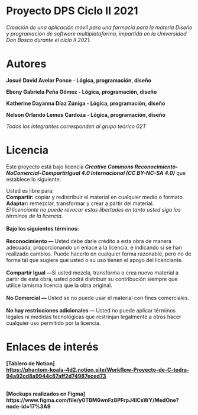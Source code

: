 # Proyecto DPS Ciclo II 2021

<i>Creación de una aplicación móvil para una farmacia para la materia Diseño y programación de software multiplataforma, impartida en la Universidad Don Bosco durante el ciclo II 2021.</i>

# Autores
<b>Josué David Avelar Ponce - Lógica, programación, diseño</b>

<b>Ebony Gabriela Peña Gómez - Lógica, programación, diseño</b>

<b>Katherine Dayanna Díaz Zúniga - Lógica, programación, diseño</b>

<b>Nelson Orlando Lemus Cardoza - Lógica, programación, diseño</b>

<i>Todos los integrantes corresponden al grupo teórico 02T</i>

# Licencia

Este proyecto está bajo licencia <b><i>Creative Commons Reconocimiento-NoComercial-CompartirIgual 4.0 Internacional (CC BY-NC-SA 4.0)</i></b> que establece lo siguiente:

Usted es libre para:
<br><b> Compartir:</b> copiar y redistribuir el material en cualquier medio o formato.
<br><b> Adaptar:</b> remezclar, transformar y crear a partir del material.
<br>
<i>El licenciante no puede revocar estas libertades en tanto usted siga los términos de la licencia.</i>
<br><br>
<b>Bajo los siguientes términos:</b>
<br><br><b>Reconocimiento — </b>Usted debe darle crédito a esta obra de manera adecuada, proporcionando un enlace a la licencia, e indicando si se han realizado cambios. Puede hacerlo en cualquier forma razonable, pero no de forma tal que sugiera que usted o su uso tienen el apoyo del licenciante.
<br><br><b>Compartir Igual —</b>Si usted mezcla, transforma o crea nuevo material a partir de esta obra, usted podrá distribuir su contribución siempre que utilice lamisma licencia que la obra original.
<br><br><b>No Comercial — </b>Usted se no puede usar el material con fines comerciales.
<br><br><b>No hay restricciones adicionales — </b>Usted no puede aplicar términos legales ni medidas tecnológicas que restrinjan legalmente a otros hacer cualquier uso permitido por la licencia.
<br>
# Enlaces de interés
<b>[Tablero de Notion]
<br>https://phantom-koala-4d2.notion.site/Workflow-Proyecto-de-C-tedra-94a92cd8a9944c87aff2d74987eced73
  
<br>
<b>[Mockups realizados en Figma]
<br>https://www.figma.com/file/y0TBM6wnFz8PFrpJ4lCsWY/MedOne?node-id=17%3A9
